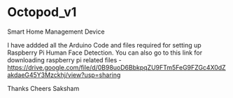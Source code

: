 # Octopod_v1
Smart Home Management Device

I have addded all the Arduino Code and files required for setting up Raspberry Pi Human Face Detection.
You can also go to this link for downloading raspberry pi related files - https://drive.google.com/file/d/0B98uoD6BbkpqZU9FTm5FeG9FZGc4X0dZakdaeG45Y3Mzckhj/view?usp=sharing

Thanks
Cheers Saksham
